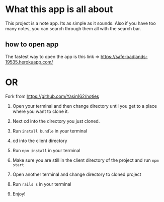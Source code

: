 # What this app is all about

This project is a note app. Its as simple as it sounds. Also if you have too many notes, you can search through them all with the search bar.

## how to open app

The fastest way to open the app is this link => https://safe-badlands-19535.herokuapp.com/

# OR

Fork from https://github.com/Yasin162/noties

1. Open your terminal and then change directory until you get to a place where you want to clone it.

2. Next cd into the directory you just cloned.

3. Run `install bundle` in your terminal

4. cd into the client directory

5. Run `npm install` in your terminal

6. Make sure you are still in the client directory of the project and run `npm start`

7. Open another terminal and change directory to cloned project

8. Run `rails s` in your terminal

9. Enjoy!
